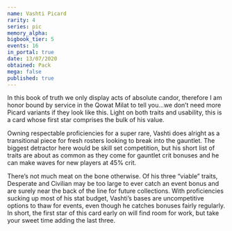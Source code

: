 ```yaml
---
name: Vashti Picard
rarity: 4
series: pic
memory_alpha:
bigbook_tier: 5
events: 16
in_portal: true
date: 13/07/2020
obtained: Pack
mega: false
published: true
---
```


In this book of truth we only display acts of absolute candor, therefore I am honor bound by service in the Qowat Milat to tell you...we don’t need more Picard variants if they look like this. Light on both traits and usability, this is a card whose first star comprises the bulk of his value.

Owning respectable proficiencies for a super rare, Vashti does alright as a transitional piece for fresh rosters looking to break into the gauntlet. The biggest detractor here would be skill set competition, but his short list of traits are about as common as they come for gauntlet crit bonuses and he can make waves for new players at 45% crit.

There’s not much meat on the bone otherwise. Of his three “viable” traits, Desperate and Civilian may be too large to ever catch an event bonus and are surely near the back of the line for future collections. With proficiencies sucking up most of his stat budget, Vashti’s bases are uncompetitive options to thaw for events, even though he catches bonuses fairly regularly. In short, the first star of this card early on will find room for work, but take your sweet time adding the last three.
